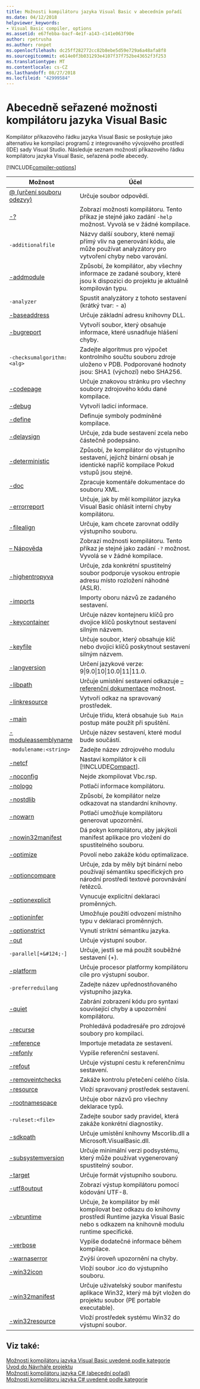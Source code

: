 ```yaml
---
title: Možnosti kompilátoru jazyka Visual Basic v abecedním pořadí
ms.date: 04/12/2018
helpviewer_keywords:
- Visual Basic compiler, options
ms.assetid: e67febba-bacf-4e1f-a143-c141e063f90e
author: rpetrusha
ms.author: ronpet
ms.openlocfilehash: dc25ff282772cc82b8ebe5d59e729a6a48afa8f8
ms.sourcegitcommit: e614e0f3b031293e4107f37f752be43652f3f253
ms.translationtype: MT
ms.contentlocale: cs-CZ
ms.lasthandoff: 08/27/2018
ms.locfileid: "42999584"
---
```

# <a name="visual-basic-compiler-options-listed-alphabetically"></a>Abecedně seřazené možnosti kompilátoru jazyka Visual Basic
Kompilátor příkazového řádku jazyka Visual Basic se poskytuje jako alternativu ke kompilaci programů z integrovaného vývojového prostředí (IDE) sady Visual Studio. Následuje seznam možností příkazového řádku kompilátoru jazyka Visual Basic, seřazená podle abecedy.  

[!INCLUDE[compiler-options](~/includes/compiler-options.md)]
  
|Možnost|Účel|  
|------------|-------------|  
|[@ (určení souboru odezvy)](../../../visual-basic/reference/command-line-compiler/specify-response-file.md)|Určuje soubor odpovědí.|  
|[-?](../../../visual-basic/reference/command-line-compiler/help.md)|Zobrazí možnosti kompilátoru. Tento příkaz je stejné jako zadání `-help` možnost. Vyvolá se v žádné kompilace.|  
|`-additionalfile`|Názvy další soubory, které nemají přímý vliv na generování kódu, ale může používat analyzátory pro vytvoření chyby nebo varování.|  
|[-addmodule](../../../visual-basic/reference/command-line-compiler/addmodule.md)|Způsobí, že kompilátor, aby všechny informace ze zadané soubory, které jsou k dispozici do projektu je aktuálně kompilován typu.|  
|`-analyzer`|Spustit analyzátory z tohoto sestavení (krátký tvar: - a)|  
|[-baseaddress](../../../visual-basic/reference/command-line-compiler/baseaddress.md)|Určuje základní adresu knihovny DLL.|  
|[-bugreport](../../../visual-basic/reference/command-line-compiler/bugreport.md)|Vytvoří soubor, který obsahuje informace, které usnadňuje hlášení chyby.|  
|`-checksumalgorithm:<alg>`|Zadejte algoritmus pro výpočet kontrolního součtu souboru zdroje uloženo v PDB.  Podporované hodnoty jsou: SHA1 (výchozí) nebo SHA256.|  
|[-codepage](../../../visual-basic/reference/command-line-compiler/codepage.md)|Určuje znakovou stránku pro všechny soubory zdrojového kódu dané kompilace.|  
|[-debug](../../../visual-basic/reference/command-line-compiler/debug.md)|Vytvoří ladicí informace.|  
|[-define](../../../visual-basic/reference/command-line-compiler/define.md)|Definuje symboly podmíněné kompilace.|  
|[-delaysign](../../../visual-basic/reference/command-line-compiler/delaysign.md)|Určuje, zda bude sestavení zcela nebo částečně podepsáno.|  
|[-deterministic](../../../visual-basic/reference/command-line-compiler/deterministic.md)|Způsobí, že kompilátor do výstupního sestavení, jejichž binární obsah je identické napříč kompilace Pokud vstupů jsou stejné.|
|[-doc](../../../visual-basic/reference/command-line-compiler/doc.md)|Zpracuje komentáře dokumentace do souboru XML.|  
|[-errorreport](../../../visual-basic/reference/command-line-compiler/errorreport.md)|Určuje, jak by měl kompilátor jazyka Visual Basic ohlásit interní chyby kompilátoru.|  
|[-filealign](../../../visual-basic/reference/command-line-compiler/filealign.md)|Určuje, kam chcete zarovnat oddíly výstupního souboru.|  
|[– Nápověda](../../../visual-basic/reference/command-line-compiler/help.md)|Zobrazí možnosti kompilátoru. Tento příkaz je stejné jako zadání `-?` možnost. Vyvolá se v žádné kompilace.|  
|[-highentropyva](../../../visual-basic/reference/command-line-compiler/highentropyva.md)|Určuje, zda konkrétní spustitelný soubor podporuje vysokou entropie adresu místo rozložení náhodné (ASLR).|  
|[-imports](../../../visual-basic/reference/command-line-compiler/imports.md)|Importy oboru názvů ze zadaného sestavení.|  
|[-keycontainer](../../../visual-basic/reference/command-line-compiler/keycontainer.md)|Určuje název kontejneru klíčů pro dvojice klíčů poskytnout sestavení silným názvem.|  
|[-keyfile](../../../visual-basic/reference/command-line-compiler/keyfile.md)|Určuje soubor, který obsahuje klíč nebo dvojici klíčů poskytnout sestavení silným názvem.|  
|[-langversion](../../../visual-basic/reference/command-line-compiler/langversion.md)|Určení jazykové verze: 9&#124;9.0&#124;10&#124;10.0&#124;11&#124;11.0.|  
|[-libpath](../../../visual-basic/reference/command-line-compiler/libpath.md)|Určuje umístění sestavení odkazuje [– referenční dokumentace](../../../visual-basic/reference/command-line-compiler/reference.md) možnost.|  
|[-linkresource](../../../visual-basic/reference/command-line-compiler/linkresource.md)|Vytvoří odkaz na spravovaný prostředek.|  
|[-main](../../../visual-basic/reference/command-line-compiler/main.md)|Určuje třídu, která obsahuje `Sub Main` postup máte použít při spuštění.|  
|[-moduleassemblyname](../../../visual-basic/reference/command-line-compiler/moduleassemblyname.md)|Určuje název sestavení, které modul bude součástí.|  
|`-modulename:<string>`|Zadejte název zdrojového modulu|  
|[-netcf](../../../visual-basic/reference/command-line-compiler/netcf.md)|Nastaví kompilátor k cíli [!INCLUDE[Compact](~/includes/compact-md.md)].|  
|[-noconfig](../../../visual-basic/reference/command-line-compiler/noconfig.md)|Nejde zkompilovat Vbc.rsp.|  
|[-nologo](../../../visual-basic/reference/command-line-compiler/nologo.md)|Potlačí informace kompilátoru.|  
|[-nostdlib](../../../visual-basic/reference/command-line-compiler/nostdlib.md)|Způsobí, že kompilátor nelze odkazovat na standardní knihovny.|  
|[-nowarn](../../../visual-basic/reference/command-line-compiler/nowarn.md)|Potlačí umožňuje kompilátoru generovat upozornění.|  
|[-nowin32manifest](../../../visual-basic/reference/command-line-compiler/nowin32manifest.md)|Dá pokyn kompilátoru, aby jakýkoli manifest aplikace pro vložení do spustitelného souboru.|  
|[-optimize](../../../visual-basic/reference/command-line-compiler/optimize.md)|Povolí nebo zakáže kódu optimalizace.|  
|[-optioncompare](../../../visual-basic/reference/command-line-compiler/optioncompare.md)|Určuje, zda by měly být binární nebo používají sémantiku specifických pro národní prostředí textové porovnávání řetězců.|  
|[-optionexplicit](../../../visual-basic/reference/command-line-compiler/optionexplicit.md)|Vynucuje explicitní deklaraci proměnných.|  
|[-optioninfer](../../../visual-basic/reference/command-line-compiler/optioninfer.md)|Umožňuje použití odvození místního typu v deklaraci proměnných.|  
|[-optionstrict](../../../visual-basic/reference/command-line-compiler/optionstrict.md)|Vynutí striktní sémantiku jazyka.|  
|[-out](../../../visual-basic/reference/command-line-compiler/out.md)|Určuje výstupní soubor.|  
|`-parallel[+&#124;-]`|Určuje, jestli se má použít souběžné sestavení (+).|  
|[-platform](../../../visual-basic/reference/command-line-compiler/platform.md)|Určuje procesor platformy kompilátoru cíle pro výstupní soubor.|  
|`-preferreduilang`|Zadejte název upřednostňovaného výstupního jazyka.|  
|[-quiet](../../../visual-basic/reference/command-line-compiler/quiet.md)|Zabrání zobrazení kódu pro syntaxi související chyby a upozornění kompilátoru.|  
|[-recurse](../../../visual-basic/reference/command-line-compiler/recurse.md)|Prohledává podadresáře pro zdrojové soubory pro kompilaci.|  
|[-reference](../../../visual-basic/reference/command-line-compiler/reference.md)|Importuje metadata ze sestavení.|  
|[-refonly](refonly-compiler-option.md)|Vypíše referenční sestavení.|
|[-refout](refout-compiler-option.md)|Určuje výstupní cestu k referenčnímu sestavení.|
|[-removeintchecks](../../../visual-basic/reference/command-line-compiler/removeintchecks.md)|Zakáže kontrolu přetečení celého čísla.|  
|[-resource](../../../visual-basic/reference/command-line-compiler/resource.md)|Vloží spravovaný prostředek sestavení.|  
|[-rootnamespace](../../../visual-basic/reference/command-line-compiler/rootnamespace.md)|Určuje obor názvů pro všechny deklarace typů.|  
|`-ruleset:<file>`|Zadejte soubor sady pravidel, která zakáže konkrétní diagnostiky.|  
|[-sdkpath](../../../visual-basic/reference/command-line-compiler/sdkpath.md)|Určuje umístění knihovny Mscorlib.dll a Microsoft.VisualBasic.dll.|  
|[-subsystemversion](../../../visual-basic/reference/command-line-compiler/subsystemversion.md)|Určuje minimální verzi podsystému, který může používat vygenerovaný spustitelný soubor.|  
|[-target](../../../visual-basic/reference/command-line-compiler/target.md)|Určuje formát výstupního souboru.|  
|[-utf8output](../../../visual-basic/reference/command-line-compiler/utf8output.md)|Zobrazí výstup kompilátoru pomocí kódování UTF-8.|  
|[-vbruntime](../../../visual-basic/reference/command-line-compiler/vbruntime.md)|Určuje, že kompilátor by měl kompilovat bez odkazu do knihovny prostředí Runtime jazyka Visual Basic nebo s odkazem na knihovně modulu runtime specifické.|  
|[-verbose](../../../visual-basic/reference/command-line-compiler/verbose.md)|Vypíše dodatečné informace během kompilace.|  
|[-warnaserror](../../../visual-basic/reference/command-line-compiler/warnaserror.md)|Zvýší úroveň upozornění na chyby.|  
|[-win32icon](../../../visual-basic/reference/command-line-compiler/win32icon.md)|Vloží soubor .ico do výstupního souboru.|  
|[-win32manifest](../../../visual-basic/reference/command-line-compiler/win32manifest.md)|Určuje uživatelský soubor manifestu aplikace Win32, který má být vložen do projektu soubor (PE portable executable).|  
|[-win32resource](../../../visual-basic/reference/command-line-compiler/win32resource.md)|Vloží prostředek systému Win32 do výstupní soubor.|  
  
## <a name="see-also"></a>Viz také:  
 [Možnosti kompilátoru jazyka Visual Basic uvedené podle kategorie](../../../visual-basic/reference/command-line-compiler/compiler-options-listed-by-category.md)  
 [Úvod do Návrháře projektu](http://msdn.microsoft.com/library/898dd854-c98d-430c-ba1b-a913ce3c73d7)  
 [Možnosti kompilátoru jazyka C# (abecední pořadí)](../../../csharp/language-reference/compiler-options/listed-alphabetically.md)  
 [Možnosti kompilátoru jazyka C# uvedené podle kategorie](../../../csharp/language-reference/compiler-options/listed-by-category.md)
